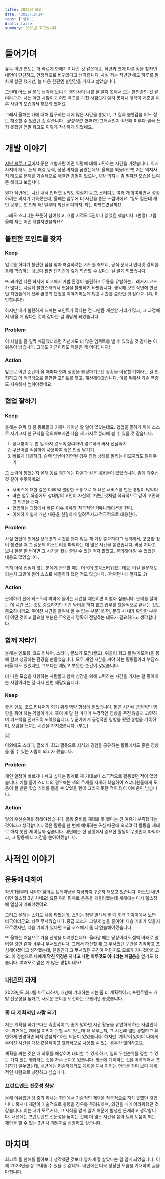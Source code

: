 ```yaml
---
title: 2023년 회고
date: '2023-12-24'
tags: ['생각']
draft: false
summary: 2023년 회고입니다.
---
```


# 들어가며

유독 이번 연도는 더 빠르게 한해가 지나간 것 같은데요. 작년과 크게 다른 점을 찾자면 내면이 단단하고, 안정적으로 바뀌었다고 생각합니다. 사실 저는 작년만 해도 하루를 알차게 살곤 했지만, 늘 마음 한편엔 불안감을 가지고 살았습니다.

그런데 어느 날 문득 생각해 보니 이 불안감이 나를 잘 알지 못해서 오는 불안감인 것 같더라고요. 나는 어떤 사람이고 어떤 욕구를 가진 사람인지 알지 못하니 행복의 기준을 다른 사람의 모습에서 찾으려 했어요.

그래서 올해는 나에 대해 탐구하는 데에 많은 시간을 쏟았고, 그 결과 불안감을 어느 정도 해소할 수 있었던 것 같습니다. (_긍정적인 변화죠!_) 그래서인지 작년에 미루다 결국 쓰지 못했던 연말 회고도 이렇게 작성하게 되었네요.

# 개발 이야기

[지난 블로그 글](https://damilog.vercel.app/blog/note-2)에서 좋은 개발자란 어떤 역량에 대해 고민하는 시간을 가졌습니다. 역지사지의 태도, 문제 해결 능력, 성장 의지를 꼽았는데요. 올해를 되돌아보면 저는 역지사지 태도로 문제를 기술적으로 해결한 경험이 있으나, 성장 의지는 좀 떨어진 모습을 보여준 해라고 보입니다.

뭔가 작년에는 시간 내서 인터넷 강의도 열심히 듣고, 스터디도 여러 개 참여하면서 성장하려는 의지가 가득했는데, 올해는 업무에 더 시간을 쏟은 느낌이에요. '일도 힘든데 개인 공부는 또 언제 해! 일부터 최선을 다하자.'라는 마인드였달까요.

그래도 스터디는 꾸준히 참여했고, 개발 서적도 5권이나 읽었긴 했습니다. (변명) 그럼 올해 저는 어떤 개발자였을까요?

## 불편한 포인트를 찾자

### Keep

업무를 하다가 불편한 점을 찾아 해결하려는 시도를 해보니, 공식 문서나 인터넷 강의를 통해 학습하는 것보다 훨씬 단기간에 깊게 학습할 수 있다는 걸 알게 되었습니다.

또 과거엔 다른 회사에 비교해서 개발 환경이 불편하고 두통을 유발하는... 레거시 코드가 많다는 사실이 불만스러워서 현실을 불평하기 바빴습니다. 생각해 보면 작년에 만났던 지인들에게 업무 환경의 단점을 이야기하는데 많은 시간을 쏟았던 것 같아요. (흑, 미안합니다!)

하지만 내가 불편하게 느끼는 포인트가 많다는 건 그만큼 개선할 거리가 많고, 그 과정에서 배울 게 많다는 것과 같다는 걸 깨닫게 되었습니다.

### Problem

이 사실을 좀 일찍 깨달았더라면 작년에도 더 많은 임팩트를 낼 수 있었을 것 같다는 아쉬움이 남습니다. 그래도 지금이라도 깨달은 게 어디입니까!

### Action

앞으로 이런 순간이 올 때마다 현재 상황을 불평하기보단 상황을 이용할 기회라는 걸 인지하고 더 적극적으로 불편한 포인트를 찾고, 개선해야겠습니다. 이를 위해선 기술 역량도 지속해서 높여야겠네요.

## 협업 잘하기

### Keep

올해는 유독 타 팀 동료들과 커뮤니케이션 할 일이 많았는데요. 협업을 잘하기 위해 스스로 지키고자 한 규칙을 정의해보자면 다음 세 가지로 정리해 볼 수 있을 것 같습니다.

1.  상대방이 두 번 일 하지 않도록 정리하여 명료하게 의사 전달하기
2.  쿠션어를 적절하게 사용하여 좋은 인상 남기기
3.  빠르게 대응하되, 슬랙 답변이 지연될 경우 진행 상태를 알리는 이모지라도 달아주기

그 노력이 통했는지 올해 동료 평가에는 다음과 같은 내용들이 있었습니다. 좋게 봐주신 것 같아 뿌듯하네요!

- 서비스에 대한 깊은 이해 및 원활한 소통으로 더 나은 서비스를 만든 경험이 많았다.
- 바쁜 업무 와중에도 상대방의 고민이 자신의 고민인 것처럼 적극적으로 같이 고민하고 의견을 준다.
- 협업하는 과정에서 빠른 이슈 공유와 적극적인 커뮤니케이션을 한다.
- 이해하기 쉽게 개선 내용을 친절하게 알려주시고 적극적으로 대응한다.

### Problem

사실 협업에 있어선 상대방의 시간을 뺏지 않는 게 가장 중요하다고 생각해서, 궁금한 점이 생겼을 때 그 질문의 히스토리를 파악하는 데 많은 시간을 쏟았습니다. 막상 지나고 보니 질문 한 번이면 그 시간을 훨씬 줄일 수 있던 적이 많았고, 문의해야 알 수 있었던 내용도 많았습니다.

특히 아예 접점이 없는 분에게 문의할 때는 더욱더 조심스러워졌는데요. 이걸 질문해도 되는지 고민이 들어 스스로 해결하려 했던 적도 많습니다. (어쩌면 나 I 일지도..?)

### Action

문의하기 전에 히스토리 파악에 들이는 시간을 제한하면 어떨까 싶습니다. 문의를 잘하는 데 시간 쓰는 것도 중요하지만 시간 낭비를 하지 않고 업무를 효율적으로 끝내는 것도 중요하니까요. 주어진 시간을 들여서 알 수 없는 부분이라면, 문의 시 내가 확인한 부분이 어떤 것이고 필요한 부분은 무엇인지 명확히 전달하는 태도가 필요하다고 생각합니다.

## 함께 자라기

올해는 멘토링, 코드 리뷰어, 스터디, 글쓰기 모임(글또), 위클리 회고 활동(메모어)을 통해 함께 성장하는 환경을 만들었습니다. 모두 개인 시간을 써야 하는 활동들이라 부담스러울 때도 있었지만, 그보다는 재밌고 뿌듯한 순간이 많았습니다.

더 나은 모습을 지향하는 사람들과 함께 성장을 위해 노력하는 시간을 가지는 걸 좋아하는 사람이라는 걸 다시 한번 깨달았습니다.

### Keep

좋은 멘토, 코드 리뷰어가 되기 위해 역량 향상에 힘썼습니다. 짧은 시간에 긍정적인 영향을 줘야 하는 역할이기에, 혹여 제 말 한 마디가 부정적인 영향을 주진 않을까 고민하며 피드백을 전하도록 노력했습니다. 누군가에게 긍정적인 영향을 줬던 경험을 기록하며, 보람을 느끼는 시간을 가지겠습니다. (뿌듯)

![](https://velog.velcdn.com/images/dami/post/6b032279-457d-4bf8-9849-8cfa248f1aee/image.png)

이외에도 스터디, 글쓰기, 회고 활동으로 지식과 경험을 공유하는 활동에서도 좋은 영향을 줄 수 있는 사람이 되고자 했습니다.

### Problem

개인 일정이 바쁘거나 쉬고 싶다는 핑계로 제 기대보다 소극적으로 활동했던 적이 많았습니다. 예를 들어 스터디의 경우에는 책의 주제를 자세히 학습하여 스터디원들에게 도움이 될 만한 학습 거리를 뽑을 수 있었을 텐데 그러지 못한 적이 많아 아쉬움이 남습니다.

### Action

일의 우선순위를 정해야겠습니다. 활동 준비를 제대로 못 했다는 건 여유가 부족했다는 것이라고 생각합니다. 많은 활동을 한 번에 해내려는 욕심 때문에 오히려 각 활동을 제대로 하지 못한 게 아닐까 싶습니다. 내년에는 현 상황에서 중요한 활동이 무엇인지 파악하고, 그 활동에 더 시간을 쏟아야겠습니다.

# 사적인 이야기

## 운동에 대하여

작년 1월부터 시작한 웨이트 트레이닝을 지금까지 꾸준히 해오고 있습니다. 어느덧 내년이면 헬스장 3년 차네요! 요즘 여러 핑계로 운동을 게을리했는데 새해에는 다시 헬스장에 열심히 가봐야겠어요.

그리고 올해는 스키도 처음 타봤는데, 스키는 정말 멀리서 볼 때 희극 가까이에서 보면 비극이더군요. 너무 무서웠습니다. 중급 코스가 그렇게 높을 줄이야! 다음 기회가 있을지 모르겠지만, 다음 기회가 있다면 초급 코스에서 좀 더 연습해야겠습니다.

또 올해는 처음으로 가을 산행을 다녀왔는데요. 올라갈 때는 당장이라도 절벽 아래로 떨어질 것만 같아 너무나 무서웠습니다. 그래서 하산할 때 그 무서웠던 구간을 기억하고 조심해야겠다고 생각했는데, 웬일인지 그 무서웠던 구간이 어딘지도 모르게 지나쳤더라고요. 이 경험으로 **나에게 닥친 역경은 지나고 나면 아무것도 아니라는 깨달음**을 얻기도 했습니다. 여러모로 얻은 게 많은 경험이네요!

## 내년의 과제

2023년도 회고를 마무리하며, 내년에 기대하는 저는 좀 더 계획적이고, 프런트엔드 개발 전문성을 높이고, 새로운 분야를 도전하는 모습이면 좋겠습니다.

### 좀 더 계획적인 사람 되기

저는 계획을 하기보다는 즉흥적이고, 좋게 말하면 시간 활용을 유연하게 하는 사람인데요. 과거에는 계획을 지키지 못할 수도 있는데 왜 세우는지, 그 시간에 일단 경험하고 유연하게 변경하면 되지 않을까? 하는 의문이 있었습니다. 하지만 '계획'이 있어야 나에게 주어진 시간을 가장 효율적이고 효과적으로 사용할 수 있는 경우가 많더라고요.

계획을 짜는 것은 내 하루를 예상하여 대비할 수 있게 하고, 일의 우선순위를 정할 수 있는 가치 있는 행위라는 것을 자주 느끼고 있습니다. 평소에 계획하는 것을 어려워해서 포기하기 일쑤였는데, 내년에는 허술하게라도 계획을 짜서 지키는 연습을 하며 보다 계획적인 사람으로 성장하고 싶습니다.

### 프런트엔드 전문성 향상

올해 아쉬웠던 점 중의 하나는 회의에서 기술적인 제안을 적극적으로 하지 못했던 것입니다. 혹시나 제안이 기술적으로 틀렸을 경우를 두려워하며, 의견을 내기 어려워했던 것 같습니다.
이는 내가 모르거나, 그 지식을 얕게 알기 때문에 발생한 문제라고 생각합니다. 내년에는 프런트엔드 전문성을 높이는 것에 더 많은 시간을 쏟아 팀에 도움이 되는 제안을 할 수 있는 3년 차 개발자로 성장하고 싶습니다.

# 마치며

회고로 올 한해를 돌아보니 생각했던 것보다 알차게 잘 살았다는 걸 알게 되었습니다. 이제 2023년을 잘 보내줄 수 있을 것 같네요. 내년에는 더욱 성장한 모습을 기대하며 글을 마칩니다.
